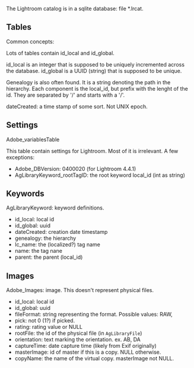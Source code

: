 The Lightroom catalog is in a sqlite database: file *.lrcat.


Tables
------

Common concepts:

Lots of tables contain id_local and id_global.

id_local is an integer that is supposed to be uniquely incremented
across the database.
id_global is a UUID (string) that is supposed to be unique.

Genealogy is also often found. It is a string denoting the path in the
hierarchy. Each component is the local_id, but prefix with the lenght
of the id. They are separated by '/' and starts with a '/'.

dateCreated: a time stamp of some sort. Not UNIX epoch.

## Settings

Adobe_variablesTable

This table contain settings for Lightroom. Most of it is irrelevant.
A few exceptions:

* Adobe_DBVersion: 0400020 (for Lightroom 4.4.1)
* AgLibraryKeyword_rootTagID: the root keyword local_id (int as string)

## Keywords

AgLibraryKeyword: keyword definitions.

* id_local: local id
* id_global: uuid
* dateCreated: creation date timestamp
* genealogy: the hierarchy
* lc_name: the (localized?) tag name
* name: the tag nane
* parent: the parent (local_id)

## Images

Adobe_Images: image. This doesn't represent physical files.

* id_local: local id
* id_global: uuid
* fileFormat: string representing the format. Possible values: RAW,
* pick: not 0 (1?) if picked.
* rating: rating value or NULL
* rootFile: the id of the physical file (in `AgLibraryFile`)
* orientation: text marking the orientation. ex. AB, DA
* captureTime: date capture time (likely from Exif originally)
* masterImage: id of master if this is a copy. NULL otherwise.
* copyName: the name of the virtual copy. masterImage not NULL.
